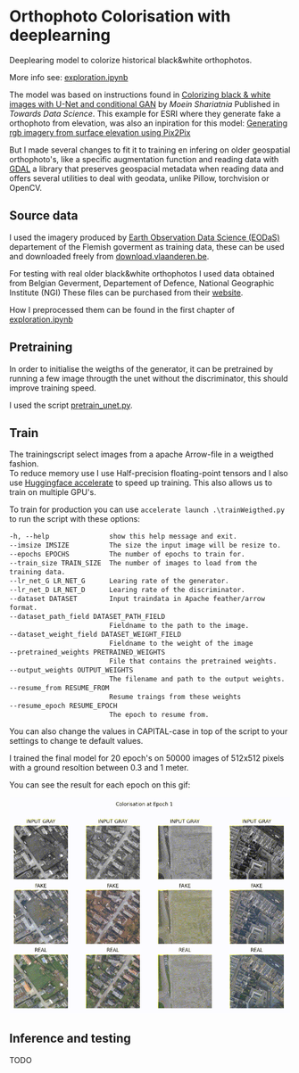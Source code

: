 Orthophoto Colorisation with deeplearning
===========================

Deeplearing model to colorize historical black&white orthophotos.

More info see: [exploration.ipynb](exploration.ipynb)

The model was based on instructions found in [Colorizing black & white images with U-Net and conditional GAN][0] by *Moein Shariatnia* Published in *Towards Data Science*.
This example for ESRI where they generate fake a orthophoto from elevation, was also an inpiration for this model: [Generating rgb imagery from surface elevation using Pix2Pix][6]  

But I made several changes to fit it to training en infering on older geospatial orthophoto's, like a specific augmentation function and reading data with [GDAL][1] a library that preserves geospacial metadata when reading data and offers several utilities to deal with geodata, unlike Pillow, torchvision or OpenCV.  

Source data 
-----------

I used the imagery produced by [Earth Observation Data Science (EODaS)][2] departement of the Flemish goverment as training data, these can be used and downloaded freely from [download.vlaanderen.be][3].

For testing with real older black&white orthophotos I used data obtained from Belgian Geverment, Departement of Defence, National Geographic Institute (NGI) 
These files can be purchased from their [website][4].

How I preprocessed them can be found in the first chapter of [exploration.ipynb](exploration.ipynb)

Pretraining 
-----------

In order to initialise the weigths of the generator, it can be pretrained by running a few image througth the unet without the discriminator, this should improve training speed. 

I used the script [pretrain_unet.py](pretrain_unet.py). 

Train 
------

The trainingscript select images from a apache Arrow-file in a weigthed fashion. <br>
To reduce memory use I use Half-precision floating-point tensors and I also use [Huggingface accelerate][5] to speed up training. This also allows us to train on multiple GPU's. 

To train for production you can use `accelerate launch .\trainWeigthed.py` to run the script with these options:

    -h, --help               show this help message and exit.
    --imsize IMSIZE          The size the input image will be resize to.
    --epochs EPOCHS          The number of epochs to train for.
    --train_size TRAIN_SIZE  The number of images to load from the training data.
    --lr_net_G LR_NET_G      Learing rate of the generator.
    --lr_net_D LR_NET_D      Learing rate of the discriminator.
    --dataset DATASET        Input traindata in Apache feather/arrow format.
    --dataset_path_field DATASET_PATH_FIELD
                             Fieldname to the path to the image.
    --dataset_weight_field DATASET_WEIGHT_FIELD
                             Fieldname to the weight of the image
    --pretrained_weights PRETRAINED_WEIGHTS
                             File that contains the pretrained weights.
    --output_weights OUTPUT_WEIGHTS
                             The filename and path to the output weights.
    --resume_from RESUME_FROM
                             Resume traings from these weights
    --resume_epoch RESUME_EPOCH
                             The epoch to resume from.

You can also change the values in CAPITAL-case in top of the script to your settings to change te default values. 

I trained the final model for 20 epoch's on 50000 images of 512x512 pixels with a ground resoltion between 0.3 and 1 meter. 

You can see the result for each epoch on this gif: 

![](pic\training.gif)

Inference and testing
---------------------

TODO

[0]: https://towardsdatascience.com/colorizing-black-white-images-with-u-net-and-conditional-gan-a-tutorial-81b2df111cd8
[1]: https://gdal.org/api/python/osgeo.gdal.html
[2]: https://www.vlaanderen.be/digitaal-vlaanderen/onze-oplossingen/earth-observation-data-science-eodas
[3]: https://download.vlaanderen.be/catalogus?thema=beelden-basiskaarten-grondgebruik&sort=4&q=orthofoto
[4]: https://www.ngi.be/website/aanbod/digitale-geodata/orthofotos/
[5]: https://huggingface.co/docs/accelerate/
[6]: https://developers.arcgis.com/python/samples/generating-rgb-imagery-from-digital-surface-model-using-pix2pix/